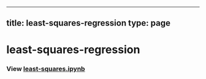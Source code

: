 
---
title: least-squares-regression
type: page
---
# least-squares-regression

### View [least-squares.ipynb](https://github.com/JakeRoggenbuck/least-squares-regression/blob/main/least-squares.ipynb)
